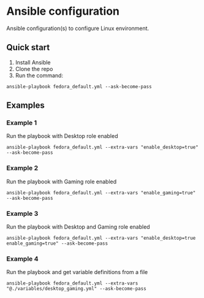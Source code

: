 # Ansible configuration

Ansible configuration(s) to configure Linux environment.

## Quick start

1. Install Ansible
1. Clone the repo
1. Run the command:

```
ansible-playbook fedora_default.yml --ask-become-pass
```

## Examples

### Example 1

Run the playbook with Desktop role enabled

```
ansible-playbook fedora_default.yml --extra-vars "enable_desktop=true" --ask-become-pass
```

### Example 2

Run the playbook with Gaming role enabled

```
ansible-playbook fedora_default.yml --extra-vars "enable_gaming=true" --ask-become-pass
```

### Example 3

Run the playbook with Desktop and Gaming role enabled

```
ansible-playbook fedora_default.yml --extra-vars "enable_desktop=true enable_gaming=true" --ask-become-pass
```

### Example 4

Run the playbook and get variable definitions from a file

```
ansible-playbook fedora_default.yml --extra-vars "@./variables/desktop_gaming.yml" --ask-become-pass
```
